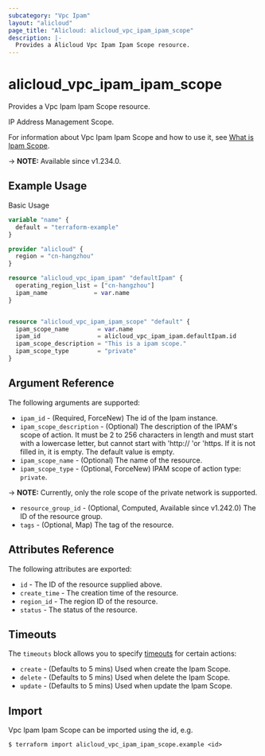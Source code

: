 ```yaml
---
subcategory: "Vpc Ipam"
layout: "alicloud"
page_title: "Alicloud: alicloud_vpc_ipam_ipam_scope"
description: |-
  Provides a Alicloud Vpc Ipam Ipam Scope resource.
---
```


# alicloud_vpc_ipam_ipam_scope

Provides a Vpc Ipam Ipam Scope resource.

IP Address Management Scope.

For information about Vpc Ipam Ipam Scope and how to use it, see [What is Ipam Scope](https://next.api.alibabacloud.com/document/VpcIpam/2023-02-28/CreateIpamScope).

-> **NOTE:** Available since v1.234.0.

## Example Usage

Basic Usage

```terraform
variable "name" {
  default = "terraform-example"
}

provider "alicloud" {
  region = "cn-hangzhou"
}

resource "alicloud_vpc_ipam_ipam" "defaultIpam" {
  operating_region_list = ["cn-hangzhou"]
  ipam_name             = var.name
}


resource "alicloud_vpc_ipam_ipam_scope" "default" {
  ipam_scope_name        = var.name
  ipam_id                = alicloud_vpc_ipam_ipam.defaultIpam.id
  ipam_scope_description = "This is a ipam scope."
  ipam_scope_type        = "private"
}
```

## Argument Reference

The following arguments are supported:
* `ipam_id` - (Required, ForceNew) The id of the Ipam instance.
* `ipam_scope_description` - (Optional) The description of the IPAM's scope of action.
It must be 2 to 256 characters in length and must start with a lowercase letter, but cannot start with 'http:// 'or 'https. If it is not filled in, it is empty. The default value is empty.
* `ipam_scope_name` - (Optional) The name of the resource.
* `ipam_scope_type` - (Optional, ForceNew) IPAM scope of action type:
`private`.


-> **NOTE:**  Currently, only the role scope of the private network is supported.

* `resource_group_id` - (Optional, Computed, Available since v1.242.0) The ID of the resource group.
* `tags` - (Optional, Map) The tag of the resource.

## Attributes Reference

The following attributes are exported:
* `id` - The ID of the resource supplied above.
* `create_time` - The creation time of the resource.
* `region_id` - The region ID of the resource.
* `status` - The status of the resource.

## Timeouts

The `timeouts` block allows you to specify [timeouts](https://www.terraform.io/docs/configuration-0-11/resources.html#timeouts) for certain actions:
* `create` - (Defaults to 5 mins) Used when create the Ipam Scope.
* `delete` - (Defaults to 5 mins) Used when delete the Ipam Scope.
* `update` - (Defaults to 5 mins) Used when update the Ipam Scope.

## Import

Vpc Ipam Ipam Scope can be imported using the id, e.g.

```shell
$ terraform import alicloud_vpc_ipam_ipam_scope.example <id>
```